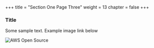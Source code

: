 +++
title = "Section One Page Three"
weight = 13
chapter = false
+++

### Title   

Some sample text.  Example image link below

![AWS Open Source](/images/awsopensource.jpg)
